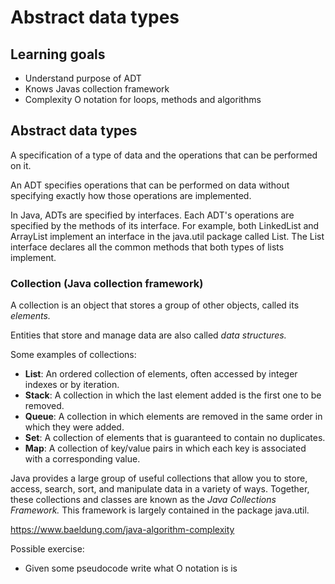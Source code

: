 # Abstract data types



## Learning goals

- Understand purpose of ADT
- Knows Javas collection framework
- Complexity O notation for loops, methods and algorithms



## Abstract data types

A specification of a type of data and the operations that can be performed on it.

An ADT specifies operations that can be performed on data without specifying exactly how those operations are implemented. 

In Java, ADTs are specified by interfaces. Each ADT's operations are specified by the methods of its interface. For example, both LinkedList and ArrayList implement an interface in the java.util package called List. The List interface declares all the common methods that both types of lists implement.





### Collection (Java collection framework)

A collection is an object that stores a group of other objects, called its *elements.*

Entities that store and manage data are also called *data structures.*

Some examples of collections:

- **List**: An ordered collection of elements, often accessed by integer indexes or by iteration.
- **Stack**: A collection in which the last element added is the first one to be removed.
- **Queue**: A collection in which elements are removed in the same order in which they were added.
- **Set**: A collection of elements that is guaranteed to contain no duplicates.
- **Map**: A collection of key/value pairs in which each key is associated with a corresponding value.



Java provides a large group of useful collections that allow you to store, access, search, sort, and manipulate data in a variety of ways. Together, these collections and classes are known as the *Java Collections Framework.* This framework is largely contained in the package java.util.



https://www.baeldung.com/java-algorithm-complexity



Possible exercise:

- Given some pseudocode write what O notation is is